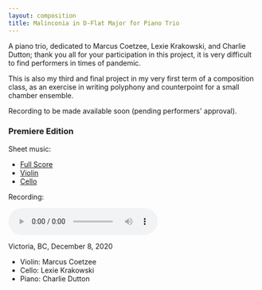 ```yaml
---
layout: composition
title: Malinconia in D-Flat Major for Piano Trio
---
```


A piano trio, dedicated to Marcus Coetzee, Lexie Krakowski, and Charlie Dutton; thank you all for your participation in this project, it is very difficult to find performers in times of pandemic.

This is also my third and final project in my very first term of a composition class, as an exercise in writing polyphony and counterpoint for a small chamber ensemble.

Recording to be made available soon (pending performers' approval).

### Premiere Edition

Sheet music:
* [Full Score](/files/music/malinconia-piano-trio-fullscore.pdf)
* [Violin](/files/music/malinconia-piano-trio-violin.pdf)
* [Cello](/files/music/malinconia-piano-trio-cello.pdf)

Recording:

<audio controls>
    <source src="/files/music/malinconia-piano-trio.wav" type="audio/wav">
    <source src="/files/music/malinconia-piano-trio.mp3" type="audio/mpeg">
</audio>

Victoria, BC, December 8, 2020
* Violin: Marcus Coetzee
* Cello: Lexie Krakowski
* Piano: Charlie Dutton